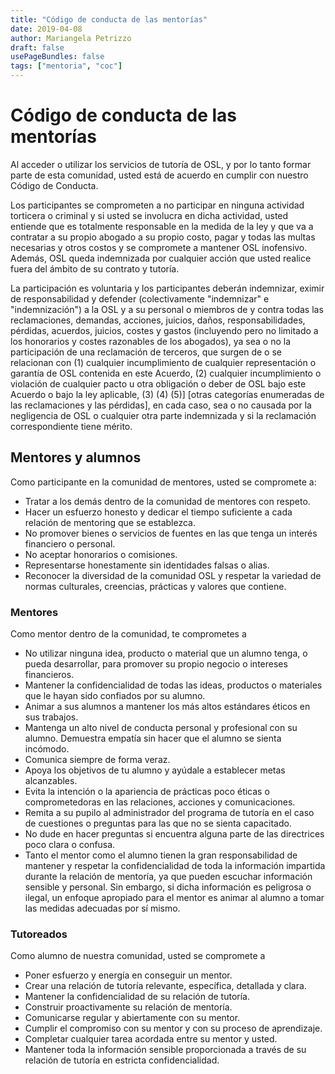 ```yaml
---
title: "Código de conducta de las mentorías"
date: 2019-04-08
author: Mariangela Petrizzo
draft: false
usePageBundles: false
tags: ["mentoria", "coc"]
---
```


<!--
.. title: Código de conducta de las mentorías
.. slug: es
.. date: 2019-04-08
.. author: Mariangela Petrizzo
.. tags: mentoring, coc
.. category: mentoring
.. link: 
.. description: 
.. type: text
-->

# Código de conducta de las mentorías

Al acceder o utilizar los servicios de tutoría de OSL, y por lo tanto formar parte de esta comunidad, usted está de acuerdo en cumplir con nuestro Código de Conducta.

Los participantes se comprometen a no participar en ninguna actividad torticera o criminal y si usted se involucra en dicha actividad, usted entiende que es totalmente responsable en la medida de la ley y que va a contratar a su propio abogado a su propio costo, pagar y todas las multas necesarias y otros costos y se compromete a mantener OSL inofensivo. Además, OSL queda indemnizada por cualquier acción que usted realice fuera del ámbito de su contrato y tutoría.

La participación es voluntaria y los participantes deberán indemnizar, eximir de responsabilidad y defender (colectivamente "indemnizar" e "indemnización") a la OSL y a su personal o miembros de y contra todas las reclamaciones, demandas, acciones, juicios, daños, responsabilidades, pérdidas, acuerdos, juicios, costes y gastos (incluyendo pero no limitado a los honorarios y costes razonables de los abogados), ya sea o no la participación de una reclamación de terceros, que surgen de o se relacionan con (1) cualquier incumplimiento de cualquier representación o garantía de OSL contenida en este Acuerdo, (2) cualquier incumplimiento o violación de cualquier pacto u otra obligación o deber de OSL bajo este Acuerdo o bajo la ley aplicable, (3) (4) (5)] [otras categorías enumeradas de las reclamaciones y las pérdidas], en cada caso, sea o no causada por la negligencia de OSL o cualquier otra parte indemnizada y si la reclamación correspondiente tiene mérito.

## Mentores y alumnos

Como participante en la comunidad de mentores, usted se compromete a:

  * Tratar a los demás dentro de la comunidad de mentores con respeto.
  * Hacer un esfuerzo honesto y dedicar el tiempo suficiente a cada relación de mentoring que se establezca.
  * No promover bienes o servicios de fuentes en las que tenga un interés financiero o personal.
  * No aceptar honorarios o comisiones.
  * Representarse honestamente sin identidades falsas o alias.
  * Reconocer la diversidad de la comunidad OSL y respetar la variedad de normas culturales, creencias, prácticas y valores que contiene.

### Mentores

Como mentor dentro de la comunidad, te comprometes a

  * No utilizar ninguna idea, producto o material que un alumno tenga, o pueda desarrollar, para promover su propio negocio o intereses financieros.
  * Mantener la confidencialidad de todas las ideas, productos o materiales que le hayan sido confiados por su alumno.
  * Animar a sus alumnos a mantener los más altos estándares éticos en sus trabajos.
  * Mantenga un alto nivel de conducta personal y profesional con su alumno. Demuestra empatía sin hacer que el alumno se sienta incómodo.
  * Comunica siempre de forma veraz.
  * Apoya los objetivos de tu alumno y ayúdale a establecer metas alcanzables.
  * Evita la intención o la apariencia de prácticas poco éticas o comprometedoras en las relaciones, acciones y comunicaciones.
  * Remita a su pupilo al administrador del programa de tutoría en el caso de cuestiones o preguntas para las que no se sienta capacitado.
  * No dude en hacer preguntas si encuentra alguna parte de las directrices poco clara o confusa.
  * Tanto el mentor como el alumno tienen la gran responsabilidad de mantener y respetar la confidencialidad de toda la información impartida durante la relación de mentoría, ya que pueden escuchar información sensible y personal. Sin embargo, si dicha información es peligrosa o ilegal, un enfoque apropiado para el mentor es animar al alumno a tomar las medidas adecuadas por sí mismo.

### Tutoreados

Como alumno de nuestra comunidad, usted se compromete a

  * Poner esfuerzo y energía en conseguir un mentor.
  * Crear una relación de tutoría relevante, específica, detallada y clara.
  * Mantener la confidencialidad de su relación de tutoría.
  * Construir proactivamente su relación de mentoría.
  * Comunicarse regular y abiertamente con su mentor.
  * Cumplir el compromiso con su mentor y con su proceso de aprendizaje.
  * Completar cualquier tarea acordada entre su mentor y usted.
  * Mantener toda la información sensible proporcionada a través de su relación de tutoría en estricta confidencialidad.
